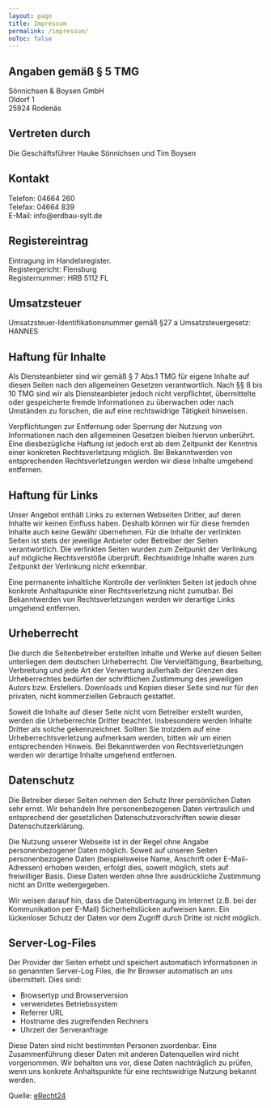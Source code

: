 ```yaml
---
layout: page
title: Impressum
permalink: /impressum/
noToc: false
---
```


<h2>Angaben gem&auml;&szlig; &sect; 5 TMG</h2>

<p>S&ouml;nnichsen &amp;
Boysen GmbH<br /> Oldorf 1<br /> 25924 Roden&auml;s</p>

<h2>Vertreten durch</h2> 

<p>Die
Gesch&auml;ftsf&uuml;hrer Hauke S&ouml;nnichsen und Tim Boysen</p> 

<h2>Kontakt</h2> <p>
Telefon: 04664 260<br /> Telefax: 04664 839<br /> E-Mail: info@erdbau-sylt.de</p> 

<h2>Registereintrag</h2> 

<p>Eintragung im Handelsregister. <br /> Registergericht: Flensburg <br />
Registernummer: HRB 5112 FL</p> 

<h2>Umsatzsteuer</h2> 

<p>Umsatzsteuer-Identifikationsnummer
gem&auml;&szlig; &sect;27 a Umsatzsteuergesetz:<br /> HANNES</p> 

<h2>Haftung f&uuml;r Inhalte</h2> 

<p>Als Diensteanbieter sind wir gem&auml;&szlig;
&sect; 7 Abs.1 TMG f&uuml;r eigene Inhalte auf diesen Seiten nach den allgemeinen Gesetzen
verantwortlich. Nach &sect;&sect; 8 bis 10 TMG sind wir als Diensteanbieter jedoch nicht verpflichtet,
&uuml;bermittelte oder gespeicherte fremde Informationen zu &uuml;berwachen oder nach
Umst&auml;nden zu forschen, die auf eine rechtswidrige T&auml;tigkeit hinweisen.</p> 

<p>
Verpflichtungen zur Entfernung oder Sperrung der Nutzung von Informationen nach den allgemeinen
Gesetzen bleiben hiervon unber&uuml;hrt. Eine diesbez&uuml;gliche Haftung ist jedoch erst ab dem
Zeitpunkt der Kenntnis einer konkreten Rechtsverletzung m&ouml;glich. Bei Bekanntwerden von
entsprechenden Rechtsverletzungen werden wir diese Inhalte umgehend entfernen.</p> 

<h2>Haftung f&uuml;r Links</h2> 

<p>Unser Angebot enth&auml;lt Links zu externen Webseiten Dritter, auf deren
Inhalte wir keinen Einfluss haben. Deshalb k&ouml;nnen wir f&uuml;r diese fremden Inhalte auch keine
Gew&auml;hr &uuml;bernehmen. F&uuml;r die Inhalte der verlinkten Seiten ist stets der jeweilige Anbieter
oder Betreiber der Seiten verantwortlich. Die verlinkten Seiten wurden zum Zeitpunkt der Verlinkung auf
m&ouml;gliche Rechtsverst&ouml;&szlig;e &uuml;berpr&uuml;ft. Rechtswidrige Inhalte waren zum
Zeitpunkt der Verlinkung nicht erkennbar.</p> 

<p>Eine permanente inhaltliche Kontrolle der verlinkten
Seiten ist jedoch ohne konkrete Anhaltspunkte einer Rechtsverletzung nicht zumutbar. Bei
Bekanntwerden von Rechtsverletzungen werden wir derartige Links umgehend entfernen.</p> 

<h2>Urheberrecht</h2> 

<p>Die durch die Seitenbetreiber erstellten Inhalte und Werke auf diesen Seiten
unterliegen dem deutschen Urheberrecht. Die Vervielf&auml;ltigung, Bearbeitung, Verbreitung und jede
Art der Verwertung au&szlig;erhalb der Grenzen des Urheberrechtes bed&uuml;rfen der schriftlichen
Zustimmung des jeweiligen Autors bzw. Erstellers. Downloads und Kopien dieser Seite sind nur f&uuml;r
den privaten, nicht kommerziellen Gebrauch gestattet.</p> 

<p>Soweit die Inhalte auf dieser Seite nicht
vom Betreiber erstellt wurden, werden die Urheberrechte Dritter beachtet. Insbesondere werden Inhalte
Dritter als solche gekennzeichnet. Sollten Sie trotzdem auf eine Urheberrechtsverletzung aufmerksam
werden, bitten wir um einen entsprechenden Hinweis. Bei Bekanntwerden von Rechtsverletzungen
werden wir derartige Inhalte umgehend entfernen.</p> 

<h2>Datenschutz</h2>

<p>Die Betreiber dieser Seiten nehmen
den Schutz Ihrer pers&ouml;nlichen Daten sehr ernst. Wir behandeln Ihre personenbezogenen Daten
vertraulich und entsprechend der gesetzlichen Datenschutzvorschriften sowie dieser
Datenschutzerkl&auml;rung.</p>

<p>Die Nutzung unserer Webseite ist in der Regel ohne Angabe
personenbezogener Daten m&ouml;glich. Soweit auf unseren Seiten personenbezogene Daten
(beispielsweise Name, Anschrift oder E-Mail-Adressen) erhoben werden, erfolgt dies, soweit
m&ouml;glich, stets auf freiwilliger Basis. Diese Daten werden ohne Ihre ausdr&uuml;ckliche Zustimmung
nicht an Dritte weitergegeben.</p>

<p>Wir weisen darauf hin, dass die Daten&uuml;bertragung im Internet
(z.B. bei der Kommunikation per E-Mail) Sicherheitsl&uuml;cken aufweisen kann. Ein l&uuml;ckenloser
Schutz der Daten vor dem Zugriff durch Dritte ist nicht m&ouml;glich.</p>

<h2>Server-Log-Files</h2>

<p>Der Provider der Seiten erhebt und speichert automatisch Informationen in so genannten
Server-Log Files, die Ihr Browser automatisch an uns &uuml;bermittelt. Dies sind:</p>

<ul>
	<li>Browsertyp und Browserversion</li>
	<li>verwendetes Betriebssystem</li>
	<li>Referrer URL</li>
	<li>Hostname des zugreifenden Rechners</li>
  <li>Uhrzeit der Serveranfrage</li>
</ul>

<p>Diese Daten sind
nicht bestimmten Personen zuordenbar. Eine Zusammenf&uuml;hrung dieser Daten mit anderen
Datenquellen wird nicht vorgenommen. Wir behalten uns vor, diese Daten nachtr&auml;glich zu
pr&uuml;fen, wenn uns konkrete Anhaltspunkte f&uuml;r eine rechtswidrige Nutzung bekannt werden.</p>

<p>Quelle: <a href="https://www.e-recht24.de">eRecht24</a></p>
